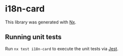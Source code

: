 # i18n-card

This library was generated with [Nx](https://nx.dev).

## Running unit tests

Run `nx test i18n-card` to execute the unit tests via [Jest](https://jestjs.io).
